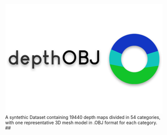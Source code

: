 <img src="\logo_con_scritta.png"/>
A syntethic Dataset containing 19440 depth maps divided in 54 categories, with one representative 3D mesh model in .OBJ format for each category.
## 
